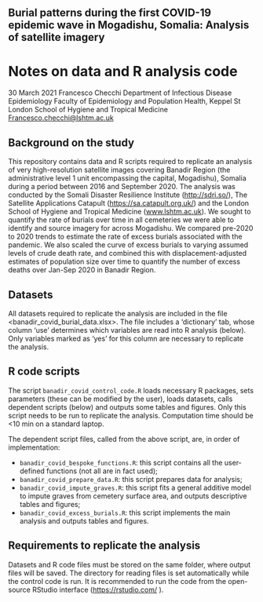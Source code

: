## Burial patterns during the first COVID-19 epidemic wave in Mogadishu, Somalia: Analysis of satellite imagery

# Notes on data and R analysis code
30 March 2021
Francesco Checchi
Department of Infectious Disease Epidemiology
Faculty of Epidemiology and Population Health, Keppel St
London School of Hygiene and Tropical Medicine
Francesco.checchi@lshtm.ac.uk

## Background on the study
This repository contains data and R scripts required to replicate an analysis of very high-resolution satellite images covering Banadir Region (the administrative level 1 unit encompassing the capital, Mogadishu), Somalia during a period between 2016 and September 2020. The analysis was conducted by the Somali Disaster Resilience Institute (http://sdri.so/), The Satellite Applications Catapult (https://sa.catapult.org.uk/) and the London School of Hygiene and Tropical Medicine (www.lshtm.ac.uk). We sought to quantify the rate of burials over time in all cemeteries we were able to identify and source imagery for across Mogadishu. We compared pre-2020 to 2020 trends to estimate the rate of excess burials associated with the pandemic. We also scaled the curve of excess burials to varying assumed levels of crude death rate, and combined this with displacement-adjusted estimates of population size over time to quantify the number of excess deaths over Jan-Sep 2020 in Banadir Region.

## Datasets
All datasets required to replicate the analysis are included in the file <banadir_covid_burial_data.xlsx>. The file includes a ‘dictionary’ tab, whose column ‘use’ determines which variables are read into R analysis (below). Only variables marked as ‘yes’ for this column are necessary to replicate the analysis.

## R code scripts
The script `banadir_covid_control_code.R` loads necessary R packages, sets parameters (these can be modified by the user), loads datasets, calls dependent scripts (below) and outputs some tables and figures. Only this script needs to be run to replicate the analysis. Computation time should be <10 min on a standard laptop.

The dependent script files, called from the above script, are, in order of implementation:
* `banadir_covid_bespoke_functions.R`: this script contains all the user-defined functions (not all are in fact used);
* `banadir_covid_prepare_data.R`: this script prepares data for analysis;
* `banadir_covid_impute_graves.R`: this script fits a general additive model to impute graves from cemetery surface area, and outputs descriptive tables and figures;
* `banadir_covid_excess_burials.R`: this script implements the main analysis and outputs tables and figures.

## Requirements to replicate the analysis
Datasets and R code files must be stored on the same folder, where output files will be saved. The directory for reading files is set automatically while the control code is run.
It is recommended to run the code from the open-source RStudio interface (https://rstudio.com/ ).
